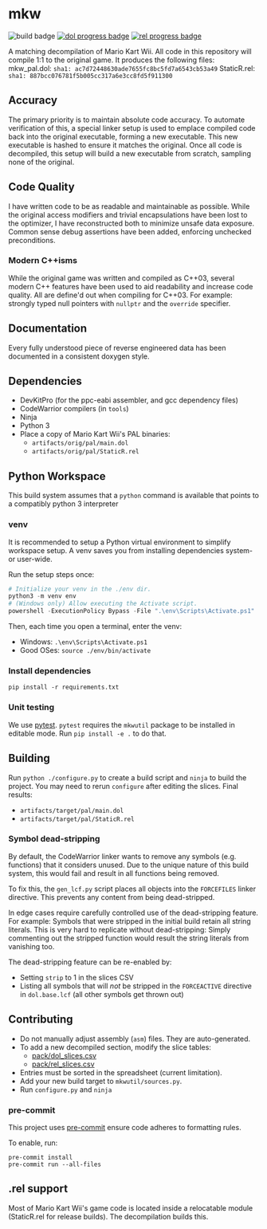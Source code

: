 # mkw

![build badge](https://github.com/riidefi/mkw/actions/workflows/build.yml/badge.svg?branch=master)
[![dol progress badge](https://us-central1-mkw-re.cloudfunctions.net/GenBadgeHTTP?repo=riidefi/mkw&branch=master&run=build&badge=dol_progress&subject=DOL)](https://riidefi.github.io/mkw)
[![rel progress badge](https://us-central1-mkw-re.cloudfunctions.net/GenBadgeHTTP?repo=riidefi/mkw&branch=master&run=build&badge=rel_progress&subject=REL)](https://riidefi.github.io/mkw)

A matching decompilation of Mario Kart Wii. All code in this repository will compile 1:1 to the original game.
It produces the following files:
mkw_pal.dol: `sha1: ac7d72448630ade7655fc8bc5fd7a6543cb53a49`
StaticR.rel: `sha1: 887bcc076781f5b005cc317a6e3cc8fd5f911300`

## Accuracy
The primary priority is to maintain absolute code accuracy. To automate verification of this, a special linker setup is used to emplace compiled code back into the original executable, forming a new executable. This new executable is hashed to ensure it matches the original. Once all code is decompiled, this setup will build a new executable from scratch, sampling none of the original.

## Code Quality
I have written code to be as readable and maintainable as possible. While the original access modifiers and trivial encapsulations have been lost to the optimizer, I have reconstructed both to minimize unsafe data exposure. Common sense debug assertions have been added, enforcing unchecked preconditions.

### Modern C++isms
While the original game was written and compiled as C++03, several modern C++ features have been used to aid readability and increase code quality. All are define'd out when compiling for C++03. For example: strongly typed null pointers with `nullptr` and the `override` specifier.

## Documentation
Every fully understood piece of reverse engineered data has been documented in a consistent doxygen style.

## Dependencies
- DevKitPro (for the ppc-eabi assembler, and gcc dependency files)
- CodeWarrior compilers (in `tools`)
- Ninja
- Python 3
- Place a copy of Mario Kart Wii's PAL binaries:
  - `artifacts/orig/pal/main.dol`
  - `artifacts/orig/pal/StaticR.rel`

## Python Workspace
This build system assumes that a `python` command is available that points to a compatibly python 3 interpreter
### venv

It is recommended to setup a Python virtual environment to simplify workspace setup.
A venv saves you from installing dependencies system- or user-wide.

Run the setup steps once:

```ps1
# Initialize your venv in the ./env dir.
python3 -m venv env
# (Windows only) Allow executing the Activate script.
powershell -ExecutionPolicy Bypass -File ".\env\Scripts\Activate.ps1"
```

Then, each time you open a terminal, enter the venv:
* Windows: `.\env\Scripts\Activate.ps1`
* Good OSes: `source ./env/bin/activate`

### Install dependencies

```shell
pip install -r requirements.txt
```

### Unit testing

We use [pytest](https://pytest.org).
`pytest` requires the `mkwutil` package to be installed in editable mode.
Run `pip install -e .` to do that.

## Building

Run `python ./configure.py` to create a build script and `ninja` to build the project. You may need to rerun `configure` after editing the slices. Final results:
  - `artifacts/target/pal/main.dol`
  - `artifacts/target/pal/StaticR.rel`

### Symbol dead-stripping

By default, the CodeWarrior linker wants to remove any symbols (e.g. functions) that it considers unused.
Due to the unique nature of this build system, this would fail and result in all functions being removed.

To fix this, the `gen_lcf.py` script places all objects into the `FORCEFILES` linker directive.
This prevents any content from being dead-stripped.

In edge cases require carefully controlled use of the dead-stripping feature.
For example: Symbols that were stripped in the initial build retain all string literals.
This is very hard to replicate without dead-stripping:
Simply commenting out the stripped function would result the string literals from vanishing too.

The dead-stripping feature can be re-enabled by:
- Setting `strip` to 1 in the slices CSV
- Listing all symbols that will _not_ be stripped in the `FORCEACTIVE` directive in `dol.base.lcf` (all other symbols get thrown out)

## Contributing
- Do not manually adjust assembly (`asm`) files. They are auto-generated.
- To add a new decompiled section, modify the slice tables:
  - [pack/dol_slices.csv](./pack/dol_slices.csv)
  - [pack/rel_slices.csv](./pack/rel_slices.csv)
- Entries must be sorted in the spreadsheet (current limitation).
- Add your new build target to `mkwutil/sources.py`.
- Run `configure.py` and `ninja`

### pre-commit

This project uses [pre-commit](https://pre-commit.com/) ensure code adheres to formatting rules.

To enable, run:

```
pre-commit install
pre-commit run --all-files
```

## .rel support
Most of Mario Kart Wii's game code is located inside a relocatable module (StaticR.rel for release builds). The decompilation builds this.
